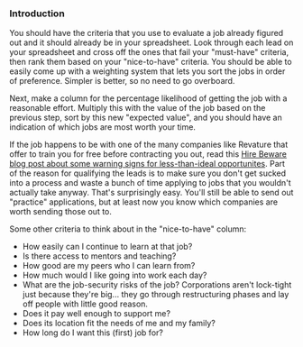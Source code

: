 ### Introduction

You should have the criteria that you use to evaluate a job already figured out and it should already be in your spreadsheet. Look through each lead on your spreadsheet and cross off the ones that fail your "must-have" criteria, then rank them based on your "nice-to-have" criteria. You should be able to easily come up with a weighting system that lets you sort the jobs in order of preference. Simpler is better, so no need to go overboard.

Next, make a column for the percentage likelihood of getting the job with a reasonable effort. Multiply this with the value of the job based on the previous step, sort by this new "expected value", and you should have an indication of which jobs are most worth your time.

If the job happens to be with one of the many companies like Revature that offer to train you for free before contracting you out, read this [Hire Beware blog post about some warning signs for less-than-ideal opportunites](https://github.com/TheOdinProject/blog/blob/main/hire-beware.md). Part of the reason for qualifying the leads is to make sure you don't get sucked into a process and waste a bunch of time applying to jobs that you wouldn't actually take anyway. That's surprisingly easy. You'll still be able to send out "practice" applications, but at least now you know which companies are worth sending those out to.

Some other criteria to think about in the "nice-to-have" column:

- How easily can I continue to learn at that job?
- Is there access to mentors and teaching?
- How good are my peers who I can learn from?
- How much would I like going into work each day?
- What are the job-security risks of the job? Corporations aren't lock-tight just because they're big... they go through restructuring phases and lay off people with little good reason.
- Does it pay well enough to support me?
- Does its location fit the needs of me and my family?
- How long do I want this (first) job for?

